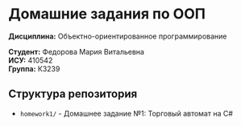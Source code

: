 # Домашние задания по ООП

**Дисциплина:** Объектно-ориентированное программирование

**Студент:** Федорова Мария Витальевна  
**ИСУ:** 410542  
**Группа:** К3239

## Структура репозитория

- `homework1/` - Домашнее задание №1: Торговый автомат на C#
